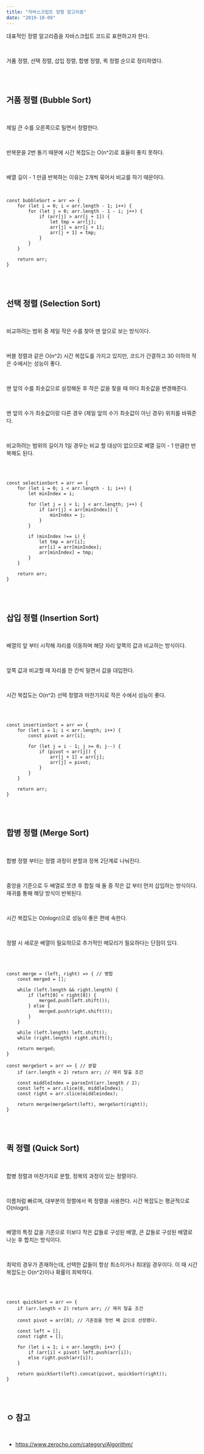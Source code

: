 ```yaml
---
title: "자바스크립트 정렬 알고리즘"
date: "2019-10-09"
---
```



대표적인 정렬 알고리즘을 자바스크립트 코드로 표현하고자 한다.

<br>

거품 정렬, 선택 정렬, 삽입 정렬, 합병 정렬, 퀵 정렬 순으로 정리하였다.

<br>
<br>

## 거품 정렬 (Bubble Sort)

<br>

제일 큰 수를 오른쪽으로 밀면서 정렬한다.

<br>

반복문을 2번 돌기 때문에 시간 복잡도는 O(n^2)로 효율이 좋지 못하다.

<br>

배열 길이 - 1 만큼 반복하는 이유는 2개씩 묶어서 비교를 하기 때문이다.

<br>

````
const bubbleSort = arr => {
    for (let i = 0; i < arr.length - 1; i++) {
        for (let j = 0; arr.length - 1 - i; j++) {
            if (arr[j] > arr[j + 1]) {
                let tmp = arr[j];
                arr[j] = arr[j + 1];
                arr[j + 1] = tmp;
            }
        }
    }

    return arr;
}
````

<br>
<br>

## 선택 정렬 (Selection Sort)

<br>

비교하려는 범위 중 제일 작은 수를 찾아 맨 앞으로 보는 방식이다.

<br>

버블 정렬과 같은 O(n^2) 시간 복잡도를 가지고 있지만, 코드가 간결하고 30 이하의 작은 수에서는 성능이 좋다.

<br>

맨 앞의 수를 최솟값으로 설정해둔 후 작은 값을 찾을 때 마다 최솟값을 변경해준다.

<br>

맨 앞의 수가 최솟값이랑 다른 경우 (제일 앞의 수가 최솟값이 아닌 경우) 위치를 바꿔준다.

<br>

비교하려는 범위의 길이가 1일 경우는 비교 할 대상이 없으므로 베열 길이 - 1 만큼만 반복해도 된다.

<br>
<br>

````
const selectionSort = arr => {
    for (let i = 0; i < arr.length - 1; i++) {
        let minIndex = i;

        for (let j = i + 1; j < arr.length; j++) {
            if (arr[j] < arr[minIndex]) {
                minIndex = j;
            }
        }

        if (minIndex !== i) {
            let tmp = arr[i];
            arr[i] = arr[minIndex];
            arr[minIndex] = tmp;
        }
    }

    return arr;
}
````

<br>
<br>

## 삽입 정렬 (Insertion Sort)

<br>

배열의 앞 부터 시작해 자리를 이동하며 해당 자리 앞쪽의 값과 비교하는 방식이다.

<br>

앞쪽 값과 비교할 때 자리를 한 칸씩 밀면서 값을 대입한다.

<br>

시간 복잡도는 O(n^2) 선택 정렬과 마찬가지로 작은 수에서 성능이 좋다.

<br>
<br>

````
const insertionSort = arr => {
    for (let i = 1; i < arr.length; i++) {
        const pivot = arr[i];

        for (let j = i - 1; j >= 0; j--) {
            if (pivot < arr[j]) {
                arr[j + 1] = arr[j];
                arr[j] = pivot;
            }
        }
    }

    return arr;
}
````

<br>
<br>

## 합병 정렬 (Merge Sort)

<br>

합병 정렬 부터는 정렬 과정이 분할과 정복 2단계로 나눠진다.

<br>

중앙을 기준으로 두 배열로 쪼갠 후 합칠 때 둘 중 작은 값 부터 먼저 삽입하는 방식이다.
재귀를 통해 해당 방식이 반복된다.

<br>

시간 복잡도는 O(nlogn)으로 성능이 좋은 편에 속한다.

<br>

정렬 시 새로운 배열이 필요하므로 추가적인 메모리가 필요하다는 단점이 있다.

<br>
<br>

````
const merge = (left, right) => { // 병합
    const merged = [];

    while (left.length && right.length) {
        if (left[0] < right[0]) {
            merged.push(left.shift());
        } else {
            merged.push(right.shift());
        }
    }

    while (left.length) left.shift();
    while (right.length) right.shift();

    return merged;
}

const mergeSort = arr => { // 분할
    if (arr.length < 2) return arr; // 재귀 탈출 조건

    const middleIndex = parseInt(arr.length / 2);
    const left = arr.slice(0, middleIndex);
    const right = arr.slice(middleindex);

    return merge(mergeSort(left), mergeSort(right));
}
````

<br>
<br>

## 퀵 정렬 (Quick Sort)

<br>

합병 정렬과 마찬가지로 분할, 정복의 과정이 있는 정렬이다.

<br>

이름처럼 빠르며, 대부분의 정렬에서 퀵 정렬을 사용한다. 시간 복잡도는 평균적으로 O(nlogn).

<br>

배열의 특정 값을 기준으로 이보다 작은 값들로 구성된 배열, 큰 값들로 구성된 배열로 나눈 후 합치는 방식이다.

<br>

최악의 경우가 존재하는데, 선택한 값들이 항상 최소이거나 최대일 경우이다. 이 때 시간 복잡도는 O(n^2)이나 확률이 희박하다.

<br>
<br>

````
const quickSort = arr => {
    if (arr.length < 2) return arr; // 재귀 탈출 조건

    const pivot = arr[0]; // 기준점을 첫번 째 값으로 선정했다.

    const left = [];
    const right = [];

    for (let i = 1; i < arr.length; i++) {
        if (arr[i] < pivot) left.push(arr[i]);
        else right.push(arr[i]);
    }

    return quickSort(left).concat(pivot, quickSort(right));
}
````

<br>
<br>

## ㅇ 참고

<br>

* <https://www.zerocho.com/category/Algorithm/>